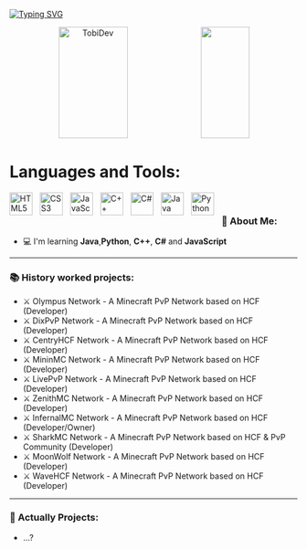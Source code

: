 [![Typing SVG](https://readme-typing-svg.demolab.com?font=Fira+Code&pause=1000&color=2446F7&width=435&lines=Hello%2C+my+name+is+TobiDev+;I%C2%B4m+16+years+old;I%C2%B4m+Web+Developer;I%C2%B4m+Minecraft+Developer;I%C2%B4m+Game+Developer;I%C2%B4m+Application+Developer)](https://git.io/typing-svg)

<div align="center">
  <img width="49%" height="195px" src="https://github-readme-stats.vercel.app/api?username=tobidev1&show_icons=true&show_icons=true&count_private=true&hide_border=true&title_color=00bfbf&icon_color=00bfbf&text_color=2446F7FF_color=0d1117" alt="TobiDev"/>

  <img width="41%" height="195px" src="https://github-readme-stats.vercel.app/api/top-langs/?username=tobidev1&layout=compact&hide_border=true&title_color=2446F7FF&text_color=2446F7FF&bg_color=0d1117"/>
</div>

# Languages and Tools:
<img align="left" width="40px" style="padding-right:10px;" src="https://profilinator.rishav.dev/skills-assets/html5-original-wordmark.svg" alt="HTML5"/>  
<img align="left" width="40px" style="padding-right:10px;" src="https://profilinator.rishav.dev/skills-assets/css3-original-wordmark.svg" alt="CSS3"/>  
<img align="left" width="40px" style="padding-right:10px;" src="https://profilinator.rishav.dev/skills-assets/javascript-original.svg" alt="JavaScript"/>  
<img align="left" width="40px" style="padding-right:10px;" src="https://profilinator.rishav.dev/skills-assets/cplusplus-original.svg" alt="C++"/>  
<img align="left" width="40px" style="padding-right:10px;" src="https://profilinator.rishav.dev/skills-assets/csharp-original.svg" alt="C#"/>  
<img align="left" width="40px" style="padding-right:10px;" src="https://profilinator.rishav.dev/skills-assets/java-original-wordmark.svg" alt="Java"/>  
<img align="left" width="40px" style="padding-right:10px;" src="https://profilinator.rishav.dev/skills-assets/python-original.svg" alt="Python"/>  
<br />


### 🤵 About Me:

- 💻 I'm learning **Java**,**Python**, **C++**, **C#** and **JavaScript**

---
### 📚 History worked projects:

- ⚔ Olympus Network - A Minecraft PvP Network based on HCF (Developer)
- ⚔ DixPvP Network - A Minecraft PvP Network based on HCF (Developer)
- ⚔ CentryHCF Network - A Minecraft PvP Network based on HCF (Developer)
- ⚔ MininMC Network - A Minecraft PvP Network based on HCF (Developer)
- ⚔ LivePvP Network - A Minecraft PvP Network based on HCF (Developer)
- ⚔ ZenithMC Network - A Minecraft PvP Network based on HCF (Developer)
- ⚔ InfernalMC Network - A Minecraft PvP Network based on HCF (Developer/Owner)
- ⚔ SharkMC Network - A Minecraft PvP Network based on HCF & PvP Community (Developer)
- ⚔ MoonWolf Network - A Minecraft PvP Network based on HCF (Developer)
- ⚔ WaveHCF Network - A Minecraft PvP Network based on HCF (Developer)
---

### 🥂 Actually Projects:
- ...?
